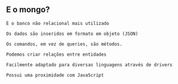 ## E o mongo?

```
É o banco não relacional mais utilizado
```

```
Os dados são inseridos em formato em objeto (JSON)
```

```
Os comandos, em vez de queries, são métodos.
```

```
Podemos criar relações entre entidades
```

```
Facilmente adaptado para diversas linguagens através de drivers
```

```
Possui uma proximidade com JavaScript
```
